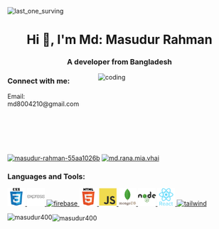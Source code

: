 
![last_one_surving](https://github.com/Masudur400/Masudur400/assets/155249925/c5e7a8f8-9686-407c-b569-9e1f9aa8904e)  

<h1 align="center">Hi 👋, I'm Md: Masudur Rahman</h1>
<h3 align="center">A developer from Bangladesh</h3>

<img align="right" alt="coding" width="300" height="180" src="https://i.pinimg.com/originals/81/17/8b/81178b47a8598f0c81c4799f2cdd4057.gif" />

 

<h3 align="left">Connect with me:</h3>
<P>Email: md8004210@gmail.com</P>
<p align="left">
<a href="https://linkedin.com/in/masudur-rahman-55aa1026b" target="blank"><img align="center" src="https://raw.githubusercontent.com/rahuldkjain/github-profile-readme-generator/master/src/images/icons/Social/linked-in-alt.svg" alt="masudur-rahman-55aa1026b" height="30" width="40" /></a>
<a href="https://fb.com/md.rana.mia.vhai" target="blank"><img align="center" src="https://raw.githubusercontent.com/rahuldkjain/github-profile-readme-generator/master/src/images/icons/Social/facebook.svg" alt="md.rana.mia.vhai" height="30" width="40" /></a>
</p>

<h3 align="left">Languages and Tools:</h3>
<p align="left"> <a href="https://www.w3schools.com/css/" target="_blank" rel="noreferrer"> <img src="https://raw.githubusercontent.com/devicons/devicon/master/icons/css3/css3-original-wordmark.svg" alt="css3" width="40" height="40"/> </a> <a href="https://expressjs.com" target="_blank" rel="noreferrer"> <img src="https://raw.githubusercontent.com/devicons/devicon/master/icons/express/express-original-wordmark.svg" alt="express" width="40" height="40"/> </a> <a href="https://firebase.google.com/" target="_blank" rel="noreferrer"> <img src="https://www.vectorlogo.zone/logos/firebase/firebase-icon.svg" alt="firebase" width="40" height="40"/> </a> <a href="https://www.w3.org/html/" target="_blank" rel="noreferrer"> <img src="https://raw.githubusercontent.com/devicons/devicon/master/icons/html5/html5-original-wordmark.svg" alt="html5" width="40" height="40"/> </a> <a href="https://developer.mozilla.org/en-US/docs/Web/JavaScript" target="_blank" rel="noreferrer"> <img src="https://raw.githubusercontent.com/devicons/devicon/master/icons/javascript/javascript-original.svg" alt="javascript" width="40" height="40"/> </a> <a href="https://www.mongodb.com/" target="_blank" rel="noreferrer"> <img src="https://raw.githubusercontent.com/devicons/devicon/master/icons/mongodb/mongodb-original-wordmark.svg" alt="mongodb" width="40" height="40"/> </a> <a href="https://nodejs.org" target="_blank" rel="noreferrer"> <img src="https://raw.githubusercontent.com/devicons/devicon/master/icons/nodejs/nodejs-original-wordmark.svg" alt="nodejs" width="40" height="40"/> </a> <a href="https://reactjs.org/" target="_blank" rel="noreferrer"> <img src="https://raw.githubusercontent.com/devicons/devicon/master/icons/react/react-original-wordmark.svg" alt="react" width="40" height="40"/> </a> <a href="https://tailwindcss.com/" target="_blank" rel="noreferrer"> <img src="https://www.vectorlogo.zone/logos/tailwindcss/tailwindcss-icon.svg" alt="tailwind" width="40" height="40"/> </a> </p>

<p><img align="left" src="https://github-readme-stats.vercel.app/api/top-langs?username=masudur400&show_icons=true&locale=en&layout=compact" alt="masudur400" /></p>



<p><img align="center" src="https://github-readme-streak-stats.herokuapp.com/?user=masudur400&" alt="masudur400" /></p>
